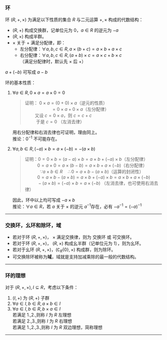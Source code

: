 ### 环
环 $(R,+,\times)$ 为满足以下性质的集合 $R$ 与二元运算 $+,\times$ 构成的代数结构：
- $(R,+)$ 构成交换群，记单位元为 $0$，$a\in R$ 的逆元为 $-a$
- $(R,\times)$ 构成半群。
- $\times$ 关于 $+$ 满足分配律，即：
  - 左分配律：$\forall a,b,c\in R,a\times(b+c)=a\times b+a\times c$
  - 右分配律：$\forall a,b,c\in R,(a+b)\times c=a\times c+b\times c$  
   （满足分配律时，默认先 $\times$ 后 $+$）
    
$a+(-b)$ 可写成 $a-b$   

环的基本性质：
1. $\forall a\in R,0\times a=a\times 0=0$  
   > 证明： $0\times a=(0+0)\times a$（逆元的性质）  
$\qquad\qquad\quad\ =0\times a+0\times a$（左分配律）  
	$\qquad$又设 $c=0\times a$，则 $c=c+c$  
	$\qquad$ 于是 $c=0$ （左消去律）  
	
	用右分配律和右消去律也可证明，理由同上。  
	推论：$0^{-1}$ 不可能存在。
2. $\forall a,b\in R,(-a)\times b=a\times (-b)=-(a\times b)$  
   > 证明：$0=0\times b=(a-a)\times b=a\times b+(-a)\times b$（左分配律）   
   $\qquad\ \  0=a\times 0=a\times (b-b)=a\times b+a\times(-b)$（右分配律）  
   $\qquad\quad\because a\times b\in R\quad\therefore 0=a\times b-(a\times b)$（运算的封闭性）  
   $\qquad\ \ 0=a\times b-(a\times b)=a\times b+(-a)\times b=a\times b+a\times(-b)$  
   $\qquad\ \ -(a\times b)=(-a)\times b=a\times(-b)$ （左消去律，也可使用右消去律）  

   因此，环中以上均可写成 $-a\times b$  
   推论：$\forall a\in R$，若 $a$ 关于 $\times$ 的逆元 $a^{-1}$存在，必有 $-a^{-1}=(-a)^{-1}$
-------------------
### 交换环，幺环和除环，域
- 若对于环 $(R,+,\times)$， $\times$ 满足交换律，则为 交换环 或 可交换环。
- 若对于环 $(R,+,\times)$， $(R,\times)$ 构成幺半群（记单位元为 $1$），则为幺环。
- 若对于幺环 $(R,+,\times)$，$(\complement_R\{0\},\times)$ 构成群，则为除环。 
- 可交换除环被称为**域**，域就是支持加减乘除的最一般的代数结构。
-----------------------------
### 环的理想
对于 $(R,+,\times),I\subseteq R$，考虑以下条件：
1. $(I,+)$ 为 $(R,+)$ 子群
2. $\forall a\in I,b\in R,a\times b\in I$
3. $\forall a\in I,b\in R,b\times a\in I$  
若满足 1.,2.,则称 $I$ 为 $R$ 左理想  
若满足 2.,3.,则称 $I$ 为 $R$ 右理想  
若满足 1.,2.,3.,则称 $I$ 为 $R$ 双边理想，简称理想
-------------------------